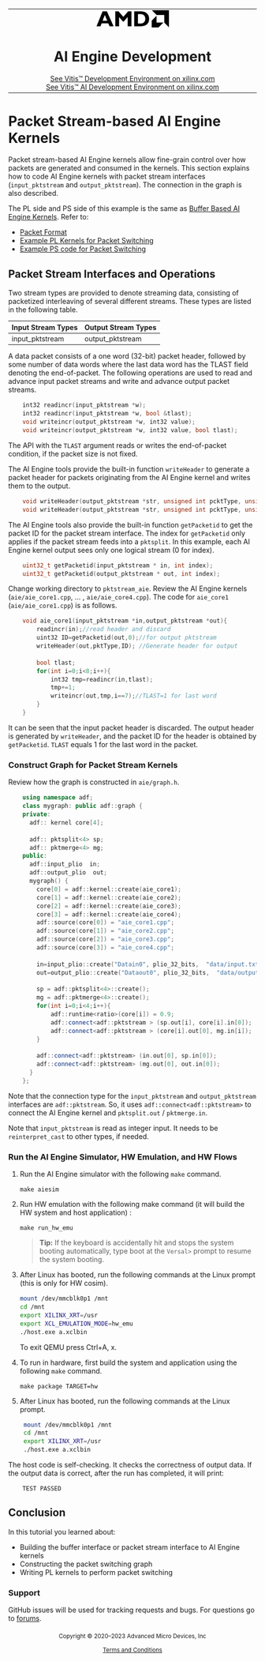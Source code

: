 ﻿<table class="sphinxhide" width="100%">
 <tr width="100%">
    <td align="center"><img src="https://raw.githubusercontent.com/Xilinx/Image-Collateral/main/xilinx-logo.png" width="30%"/><h1>AI Engine Development</h1>
    <a href="https://www.xilinx.com/products/design-tools/vitis.html">See Vitis™ Development Environment on xilinx.com</br></a>
    <a href="https://www.xilinx.com/products/design-tools/vitis/vitis-ai.html">See Vitis™ AI Development Environment on xilinx.com</a>
    </td>
 </tr>
</table>

# Packet Stream-based AI Engine Kernels

Packet stream-based AI Engine kernels allow fine-grain control over how packets are generated and consumed in the kernels. This section explains how to code AI Engine kernels with packet stream interfaces (`input_pktstream` and `output_pktstream`). The connection in the graph is also described.

The PL side and PS side of this example is the same as [Buffer Based AI Engine Kernels](./buffer_based_aie_kernel.md). Refer to:

* [Packet Format](./buffer_based_aie_kernel.md/#Packet-Format)
* [Example PL Kernels for Packet Switching](./buffer_based_aie_kernel.md/#Example-PL-Kernels-for-Packet-Switching)
* [Example PS code for Packet Switching](./buffer_based_aie_kernel.md/#Example-PS-code-for-Packet-Switching)

## Packet Stream Interfaces and Operations

Two stream types are provided to denote streaming data, consisting of packetized interleaving of several different streams. These types are listed in the following table.

Input Stream Types | Output Stream Types
------------ | -------------
input_pktstream | output_pktstream

A data packet consists of a one word (32-bit) packet header, followed by some number of data words where the last data word has the TLAST field denoting the end-of-packet. The following operations are used to read and advance input packet streams and write and advance output packet streams.

```cpp
    int32 readincr(input_pktstream *w);
    int32 readincr(input_pktstream *w, bool &tlast);
    void writeincr(output_pktstream *w, int32 value);
    void writeincr(output_pktstream *w, int32 value, bool tlast);
```

The API with the `TLAST` argument reads or writes the end-of-packet condition, if the packet size is not fixed.

The AI Engine tools provide the built-in function `writeHeader` to generate a packet header for packets originating from the AI Engine kernel and writes them to the output.

```cpp
    void writeHeader(output_pktstream *str, unsigned int pcktType, unsigned int ID);
    void writeHeader(output_pktstream *str, unsigned int pcktType, unsigned int ID, bool tlast);
```

The AI Engine tools also provide the built-in function `getPacketid` to get the packet ID for the packet stream interface. The index for `getPacketid` only applies if the packet stream feeds into a `pktsplit`. In this example, each AI Engine kernel output sees only one logical stream (0 for index).

```cpp
    uint32_t getPacketid(input_pktstream * in, int index);
    uint32_t getPacketid(output_pktstream * out, int index);   
```

Change working directory to `pktstream_aie`. Review the AI Engine kernels (`aie/aie_core1.cpp`, ... , `aie/aie_core4.cpp`). The code for `aie_core1` (`aie/aie_core1.cpp`) is as follows.

```cpp
	void aie_core1(input_pktstream *in,output_pktstream *out){
		readincr(in);//read header and discard
		uint32 ID=getPacketid(out,0);//for output pktstream
		writeHeader(out,pktType,ID); //Generate header for output
	
		bool tlast;
		for(int i=0;i<8;i++){
			int32 tmp=readincr(in,tlast);
			tmp+=1;
			writeincr(out,tmp,i==7);//TLAST=1 for last word
		}
	}
```

It can be seen that the input packet header is discarded. The output header is generated by `writeHeader`, and the packet ID for the header is obtained by `getPacketid`. `TLAST` equals 1 for the last word in the packet.

### Construct Graph for Packet Stream Kernels

Review how the graph is constructed in `aie/graph.h`.

```cpp
	using namespace adf;
	class mygraph: public adf::graph {
	private:
	  adf:: kernel core[4];
	
	  adf:: pktsplit<4> sp;
	  adf:: pktmerge<4> mg;
	public:
	  adf::input_plio  in;
	  adf::output_plio  out;
	  mygraph() {
	    core[0] = adf::kernel::create(aie_core1);
	    core[1] = adf::kernel::create(aie_core2);
	    core[2] = adf::kernel::create(aie_core3);
	    core[3] = adf::kernel::create(aie_core4);
	    adf::source(core[0]) = "aie_core1.cpp";
	    adf::source(core[1]) = "aie_core2.cpp";
	    adf::source(core[2]) = "aie_core3.cpp";
	    adf::source(core[3]) = "aie_core4.cpp";
	
		in=input_plio::create("Datain0", plio_32_bits,  "data/input.txt");
		out=output_plio::create("Dataout0", plio_32_bits,  "data/output.txt");
	
	    sp = adf::pktsplit<4>::create();
	    mg = adf::pktmerge<4>::create();
	    for(int i=0;i<4;i++){
	    	adf::runtime<ratio>(core[i]) = 0.9;
	    	adf::connect<adf::pktstream > (sp.out[i], core[i].in[0]);
	        adf::connect<adf::pktstream > (core[i].out[0], mg.in[i]);
	    }
	
	    adf::connect<adf::pktstream> (in.out[0], sp.in[0]);
	    adf::connect<adf::pktstream> (mg.out[0], out.in[0]);
	  }
	};
```

Note that the connection type for the `input_pktstream` and `output_pktstream` interfaces are `adf::pktstream`. So, it uses `adf::connect<adf::pktstream>` to connect the AI Engine kernel and `pktsplit.out` / `pktmerge.in`.

Note that `input_pktstream` is read as integer input. It needs to be `reinterpret_cast` to other types, if needed.

### Run the AI Engine Simulator, HW Emulation, and HW Flows

1. Run the AI Engine simulator with the following `make` command.

   ```
   make aiesim
   ```

2. Run HW emulation with the following make command (it will build the HW system and host application) :

   ```
   make run_hw_emu
   ```

   >**Tip:** If the keyboard is accidentally hit and stops the system booting automatically, type boot at the ``Versal>`` prompt to resume the system booting.

3. After Linux has booted, run the following commands at the Linux prompt (this is only for HW cosim).

   ```bash
   mount /dev/mmcblk0p1 /mnt
   cd /mnt
   export XILINX_XRT=/usr
   export XCL_EMULATION_MODE=hw_emu
   ./host.exe a.xclbin
   ```

   To exit QEMU press Ctrl+A, x.

4. To run in hardware, first build the system and application using the following `make` command.

   ```
   make package TARGET=hw
   ```

5. After Linux has booted, run the following commands at the Linux prompt.

   ```bash
    mount /dev/mmcblk0p1 /mnt
    cd /mnt
    export XILINX_XRT=/usr
    ./host.exe a.xclbin
    ```

The host code is self-checking. It checks the correctness of output data. If the output data is correct, after the run has completed, it will print:

```
    TEST PASSED
```

## Conclusion

In this tutorial you learned about:

* Building the buffer interface or packet stream interface to AI Engine kernels
* Constructing the packet switching graph
* Writing PL kernels to perform packet switching

### Support

GitHub issues will be used for tracking requests and bugs. For questions go to [forums](http://forums.xilinx.com/).

<p class="sphinxhide" align="center"><sub>Copyright © 2020–2023 Advanced Micro Devices, Inc</sub></p>

<p class="sphinxhide" align="center"><sup><a href="https://www.amd.com/en/corporate/copyright">Terms and Conditions</a></sup></p>

